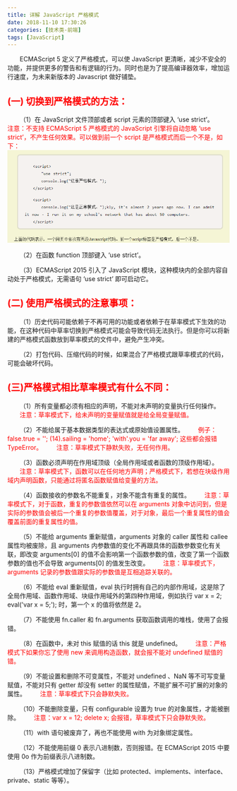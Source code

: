 ```yaml
---
title: 详解 JavaScript 严格模式
date: 2018-11-10 17:30:26
categories: [技术类-前端]
tags: [JavaScript]
---
```

&emsp;&emsp;ECMAScript 5 定义了严格模式，可以使 JavaScript 更清晰，减少不安全的功能，并提供更多的警告和有逻辑的行为。同时也是为了提高编译器效率，增加运行速度，为未来新版本的 Javascript 做好铺垫。
## <font style="color: #f00;">(一) 切换到严格模式的方法：</font>
&emsp;&emsp;（1）在 JavaScript 文件顶部或者 script 元素的顶部键入 ‘use strict’。
&emsp;&emsp;<font style="color: #f00;">注意：不支持 ECMAScript 5 严格模式的 JavaScript 引擎将自动忽略 ‘use strict’，不产生任何效果。可以做到前一个 script 是严格模式而后一个不是，如下：</font>
![在 script 元素中使用严格模式](jsStrictMode/1.png)

&emsp;&emsp;（2）在函数 function 顶部键入 ‘use strict’。

&emsp;&emsp;（3）ECMAScript 2015 引入了 JavaScript 模块，这种模块内的全部内容自动处于严格模式，无需语句 ‘use strict’ 即可启动它。
## <font style="color: #f00;">(二) 使用严格模式的注意事项：</font>
&emsp;&emsp;（1）历史代码可能依赖于不再可用的功能或者依赖于在草率模式下生效的功能，在这种代码中草率切换到严格模式可能会导致代码无法执行。但是你可以将新建的严格模式函数放到草率模式的文件中，避免产生冲突。

&emsp;&emsp;（2）打包代码、压缩代码的时候，如果混合了严格模式跟草率模式的代码，可能会破坏代码。
## <font style="color: #f00;">(三)严格模式相比草率模式有什么不同：</font>
&emsp;&emsp;（1）所有变量都必须有相应的声明，不能对未声明的变量执行任何操作。
&emsp;&emsp;<font style="color: #f00;">注意：草率模式下，给未声明的变量赋值就是给全局变量赋值。</font>

&emsp;&emsp;（2）不能给属于基本数据类型的表达式或原始值设置属性。
&emsp;&emsp;<font style="color: #f00;">例子：false.true = ''; (14).sailing = 'home'; 'with'.you = 'far away'; 这些都会报错 TypeError。</font>
&emsp;&emsp;<font style="color: #f00;">注意：草率模式下静默失败，无任何作用。</font>

&emsp;&emsp;（3）函数必须声明在作用域顶级（全局作用域或者函数的顶级作用域）。
&emsp;&emsp;<font style="color: #f00;">注意：草率模式下，函数可以在任何地方声明；严格模式下，若想在块级作用域内声明函数，只能通过将匿名函数赋值给变量的方法。</font>

&emsp;&emsp;（4）函数接收的参数名不能重复，对象不能含有重复的属性。
&emsp;&emsp;<font style="color: #f00;">注意：草率模式下，对于函数，重复的参数值依然可以在 arguments 对象中访问到，但是实际的参数值会被后一个重复的参数值覆盖，对于对象，最后一个重复属性的值会覆盖前面的重复属性的值。</font>

&emsp;&emsp;（5）不能给 arguments 重新赋值，arguments 对象的 caller 属性和 callee 属性均被废除，且 arguments 内参数值的变化不再跟具体的函数参数变化有关联，即改变 arguments[0] 的值不会影响第一个函数参数的值，改变了第一个函数参数的值也不会导致 arguments[0] 的值发生改变。
&emsp;&emsp;<font style="color: #f00;">注意：草率模式下，arguments 记录的参数值跟实际的参数值是互相追踪关联的。</font>

&emsp;&emsp;（6）不能给 eval 重新赋值，eval 执行时拥有自己的内部作用域，这是除了全局作用域、函数作用域、块级作用域外的第四种作用域，例如执行 var x = 2; eval('var x = 5;'); 时，第一个 x 的值将依然是 2。

&emsp;&emsp;（7）不能使用 fn.caller 和 fn.arguments 获取函数调用的堆栈，使用了会报错。

&emsp;&emsp;（8）在函数中，未对 this 赋值的话 this 就是 undefined。
&emsp;&emsp;<font style="color: #f00;">注意：严格模式下如果你忘了使用 new 来调用构造函数，就会报不能对 undefined 赋值的错。</font>

&emsp;&emsp;（9）不能设置和删除不可变属性，不能对 undefined 、NaN 等不可写变量赋值，不能对只有 getter 却没有 setter 的属性赋值，不能扩展不可扩展的对象的属性。
&emsp;&emsp;<font style="color: #f00;">注意：草率模式下只会静默失败。</font>

&emsp;&emsp;（10）不能删除变量，只有 configurable 设置为 true 的对象属性，才能被删除。
&emsp;&emsp;<font style="color: #f00;">注意：var x = 12; delete x; 会报错，草率模式下只会静默失败。</font>

&emsp;&emsp;（11）with 语句被废弃了，再也不能使用 with 为对象绑定属性。

&emsp;&emsp;（12）不能使用前缀 0 表示八进制数，否则报错。在 ECMAScript 2015 中要使用 0o 作为前缀表示八进制数。

&emsp;&emsp;（13）严格模式增加了保留字（比如 protected、implements、interface、private、static 等等）。

